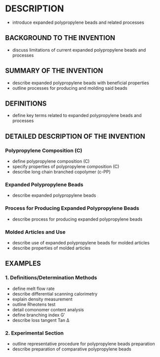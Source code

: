 # DESCRIPTION

- introduce expanded polypropylene beads and related processes

## BACKGROUND TO THE INVENTION

- discuss limitations of current expanded polypropylene beads and processes

## SUMMARY OF THE INVENTION

- describe expanded polypropylene beads with beneficial properties
- outline processes for producing and molding said beads

## DEFINITIONS

- define key terms related to expanded polypropylene beads and processes

## DETAILED DESCRIPTION OF THE INVENTION

### Polypropylene Composition (C)

- define polypropylene composition (C)
- specify properties of polypropylene composition (C)
- describe long chain branched copolymer (c-PP)

### Expanded Polypropylene Beads

- describe expanded polypropylene beads

### Process for Producing Expanded Polypropylene Beads

- describe process for producing expanded polypropylene beads

### Molded Articles and Use

- describe use of expanded polypropylene beads for molded articles
- describe properties of molded articles

## EXAMPLES

### 1. Definitions/Determination Methods

- define melt flow rate
- describe differential scanning calorimetry
- explain density measurement
- outline Rheotens test
- detail comonomer content analysis
- define branching index G′
- describe loss tangent Tan Δ

### 2. Experimental Section

- outline representative procedure for polypropylene beads preparation
- describe preparation of comparative polypropylene beads

